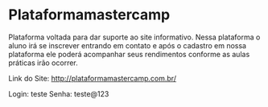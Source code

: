 # Plataformamastercamp

Plataforma voltada para dar suporte ao site informativo. Nessa plataforma o aluno irá se inscrever entrando em contato e após o cadastro em nossa plataforma ele poderá acompanhar seus rendimentos conforme as aulas práticas irão ocorrer.

Link do Site: http://plataformamastercamp.com.br/

Login: teste
Senha: teste@123

